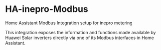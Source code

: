 # HA-inepro-Modbus
Home Assistant Modbus Integration setup for inepro metering

This integration exposes the information and functions made available by Huawei Solar inverters directly via one of its Modbus interfaces in Home Assistant.

